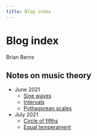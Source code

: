 ```yaml
---
title: Blog index
---
```

# Blog index

Brian Berns

## Notes on music theory

* June 2021
  * [Sine waves](01-SineWaves.html)
  * [Intervals](02-Intervals.html)
  * [Pythagorean scales](03-PythagoreanScales.html)
* July 2021
  * [Circle of fifths](04-CircleOfFifths.html)
  * [Equal temperament](05-EqualTemperament.html)
